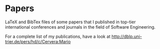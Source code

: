 # Papers

LaTeX and BibTex files of some papers that I published in top-tier international conferences and
journals in the field of Software Engineering.

For a complete list of my publications, have a look at http://dblp.uni-trier.de/pers/hd/c/Cervera:Mario
